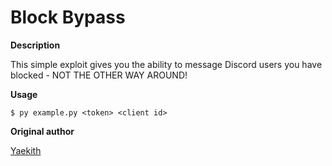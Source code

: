 # Block Bypass

**Description**

This simple exploit gives you the ability to message Discord users you have blocked - NOT THE OTHER WAY AROUND!

**Usage**
```
$ py example.py <token> <client id>
```

**Original author**

[Yaekith](https://github.com/Yaekith)